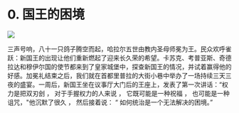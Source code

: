 # 0. 国王的困境

![](<../../.gitbook/assets/image (4).png>)

三声号响，八十一只鸽子腾空而起，哈拉尔五世由教内圣母师冕为王。民众欢呼雀跃：新国王的出现让他们重新燃起了迎来长久荣的希望。卡苏克、考普亚斯、奇德拉达和穆伊尔国的使节都来到了皇家城堡中，探查新国王的情况，并试着赢得他的好感。加冕礼结束之后，我们就在首都里普拉的大街小巷中举办了一场持续三天三夜的盛宴。一周后，新国王坐在议事厅大门后的王座上，发表了第一次讲话：“权力是把双刃刽 ， 对于手握权力的人来说 ， 它既可能是一种祝福 ， 也可能是一种诅咒，"他沉默了很久 ， 然后接着说： “ 如何统治是一个无法解决的困境。”
